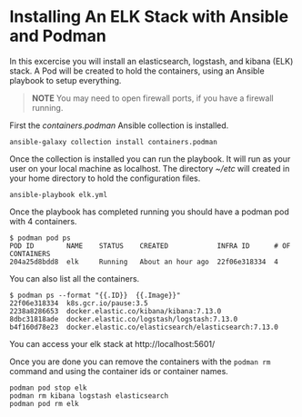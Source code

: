 # Installing An ELK Stack with Ansible and Podman

In this excercise you will install an elasticsearch, logstash, and kibana (ELK) stack.
A Pod will be created to hold the containers, using an Ansible playbook to setup
everything.

> **NOTE** You may need to open firewall ports, if you have a firewall running.

First the _containers.podman_ Ansible collection is installed.

```console
ansible-galaxy collection install containers.podman
```

Once the collection is installed you can run the playbook. It will run as your user
on your local machine as localhost. The directory _~/etc_ will created in your
home directory to hold the configuration files.

```console
ansible-playbook elk.yml
```

Once the playbook has completed running you should have a podman pod with 4 containers.

```console
$ podman pod ps
POD ID        NAME    STATUS    CREATED            INFRA ID      # OF CONTAINERS
204a25d8bdd8  elk     Running   About an hour ago  22f06e318334  4
```

You can also list all the containers.

```console
$ podman ps --format "{{.ID}}  {{.Image}}"
22f06e318334  k8s.gcr.io/pause:3.5
2238a8286653  docker.elastic.co/kibana/kibana:7.13.0
8dbc31818ade  docker.elastic.co/logstash/logstash:7.13.0
b4f160d78e23  docker.elastic.co/elasticsearch/elasticsearch:7.13.0
```

You can access your elk stack at http://localhost:5601/

Once you are done you can remove the containers with the `podman rm` command and 
using the container ids or container names.

```console
podman pod stop elk
podman rm kibana logstash elasticsearch
podman pod rm elk
```
